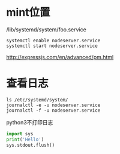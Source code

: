 # mint位置

/lib/systemd/system/foo.service

```
systemctl enable nodeserver.service
systemctl start nodeserver.service
```

http://expressjs.com/en/advanced/pm.html

# 查看日志　

```
ls /etc/systemd/system/
journalctl -e -u nodeserver.service
journalctl -f -u nodeserver.service
```

python3不打印日志

```py
import sys
print('Hello')
sys.stdout.flush()
```